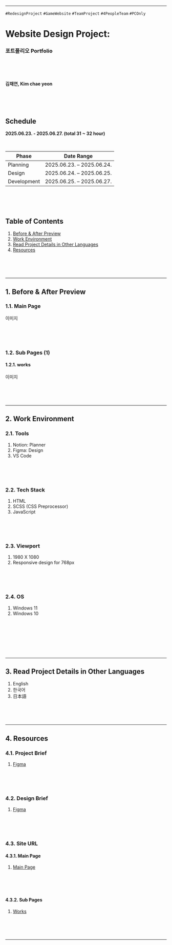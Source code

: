 
---
`#RedesignProject` `#GameWebsite` `#TeamProject` `#4PeopleTeam` `#PCOnly` 
# **Website Design Project:**
### 포트폴리오 Portfolio

<br/>
<br/>
<br/>

**김채연, Kim chae yeon**    

<br/>
<br/>
<br/>

## **Schedule**
**2025.06.23. - 2025.06.27. (total 31 ~ 32 hour)**

</br>

| Phase         | Date Range                  |
|---------------|-----------------------------|
| Planning      | 2025.06.23. – 2025.06.24.   |
| Design        | 2025.06.24. – 2025.06.25.   |
| Development   | 2025.06.25. – 2025.06.27.   |

<br/>
<br/>
<br/>

## Table of Contents

1. [Before & After Preview](#1-Before-&-After-Preview)   
2. [Work Environment](#2-Work-Environment)   
3. [Read Project Details in Other Languages](#3-Read-Project-Details-in-Other-Languages)    
4. [Resources](#4-Resources)   
   
</br>
</br>
</br>

---



## 1. Before & After Preview
### 1.1. Main Page

이미지

</br>
</br>
</br>

### 1.2. Sub Pages (1)
#### 1.2.1. works

이미지

</br>
</br>
</br>

---
## 2. Work Environment
### 2.1. Tools
1. Notion: Planner
2. Figma: Design
3. VS Code

</br>
</br>
</br>

### 2.2. Tech Stack
1. HTML
2. SCSS (CSS Preprocessor)
3. JavaScript

</br>
</br>
</br>

### 2.3. Viewport
1. 1980 X 1080
2. Responsive design for 768px

</br>
</br>
</br>

### 2.4. OS
1. Windows 11
2. Windows 10

</br>
</br>
</br>

</br>
</br>
</br>

---

## 3. Read Project Details in Other Languages
1. English
2. 한국어
3. 日本語

</br>
</br>
</br>

---

## 4. Resources
### 4.1. Project Brief
1. [Figma](https://www.figma.com/deck/t0gQ19HADYSrVkqbtzVifg/-webDesign--Personal-Portfolio--Project-Brief-?node-id=1-42&t=d5yEtWgpvqxSup7Y-1)

</br>
</br>
</br>

### 4.2. Design Brief
1. [Figma](https://www.figma.com/design/8OkxmWio2kC2G2lr2v9kuS/-webDesign--Personal-Portfolio--Design-Brief-?node-id=4-95&t=ITv4Ae0KyzAnmM6b-1)

</br>
</br>
</br>

### 4.3. Site URL
#### 4.3.1. Main Page
1. [Main Page](https://dkssud-dus.github.io/portfolio/)

</br>
</br>
</br>

#### 4.3.2. Sub Pages
1. [Works](https://dkssud-dus.github.io/portfolio/pages/works.html)

</br>
</br>
</br>

---
